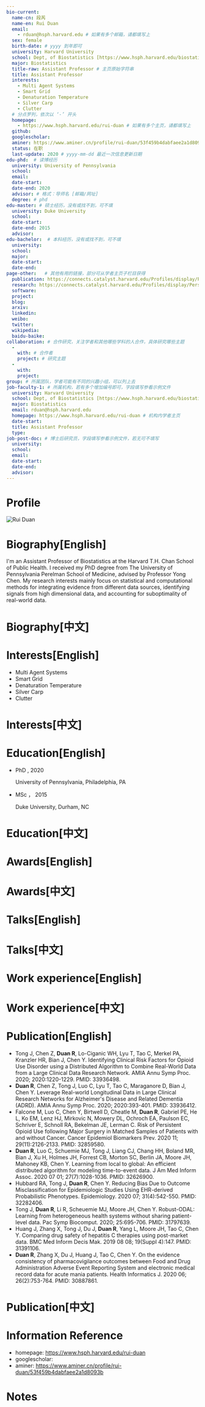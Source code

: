 ```yaml
---
bio-current:
  name-cn: 段芮
  name-en: Rui Duan
  email: 
    - rduan@hsph.harvard.edu # 如果有多个邮箱，请都填写上
  sex: female
  birth-date: # yyyy 到年即可
  university: Harvard University 
  school: Dept, of Biostatistics [https://www.hsph.harvard.edu/biostatistics] # 格式：学院名称[学院官网链接]
  major: Biostatistics
  title-raw: Assistant Professor # 主页原始字符串
  title: Assistant Professor
  interests: 
    - Multi Agent Systems
    - Smart Grid 
    - Denaturation Temperature
    - Silver Carp
    - Clutter
  # 分点罗列，依次以 ‘-’ 开头
  homepage: 
    - https://www.hsph.harvard.edu/rui-duan # 如果有多个主页，请都填写上
  github: 
  googlescholar:  
  aminer: https://www.aminer.cn/profile/rui-duan/53f459b4dabfaee2a1d8093b # 从这里查找 https://www.aminer.org/search/person
  status: 在职
  last-update: 2020 # yyyy-mm-dd 最近一次信息更新日期
edu-phd:  # 读博经历
  university: University of Pennsylvania
  school: 
  email: 
  date-start: 
  date-end: 2020
  advisor: # 格式：导师名 [邮箱/网址]
  degree: # phd
edu-master: # 硕士经历，没有或找不到，可不填
  university: Duke University
  school: 
  date-start: 
  date-end: 2015
  advisor:
edu-bachelor:  # 本科经历，没有或找不到，可不填
  university: 
  school: 
  major: 
  date-start: 
  date-end: 
page-other:   # 其他有用的链接，部分可从学者主页子栏目获得
  publication: https://connects.catalyst.harvard.edu/Profiles/display/Person/192844
  research: https://connects.catalyst.harvard.edu/Profiles/display/Person/192844
  software: 
  project: 
  blog: 
  arxiv: 
  linkedin: 
  weibo:
  twitter:
  wikipedia:
  baidu-baike:
collaboration: # 合作研究，关注学者和其他哪些学科的人合作，具体研究哪些主题
  - 
    with: # 合作者
    project: # 研究主题
  - 
    with: 
    project: 
group: # 所属团队，学者可能有不同的兴趣小组，可以列上去
job-faculty-1: # 所属机构，若有多个增加编号即可，字段填写参看示例文件
  university: Harvard University
  school: Dept, of Biostatistics [https://www.hsph.harvard.edu/biostatistics]
  major: Biostatistics
  email: rduan@hsph.harvard.edu
  homepage: https://www.hsph.harvard.edu/rui-duan # 机构内学者主页
  date-start: 
  title: Assistant Professor
  type: 
job-post-doc: # 博士后研究员，字段填写参看示例文件，若无可不填写
  university: 
  school: 
  email: 
  date-start: 
  date-end: 
  advisor: 
---
```


# Profile

![Rui Duan](https://connects.catalyst.harvard.edu/Profiles/profile/Modules/CustomViewPersonGeneralInfo/PhotoHandler.ashx?NodeID=166555342)

# Biography[English]

I'm an Assistant Professor of Biostatistics at the Harvard T.H. Chan School of Public Health. I received my PhD degree from The University of Pennsylvania Perelman School of Medicine, advised by Professor Yong Chen.  My research interests mainly focus on statistical and computational methods for integrating evidence from different data sources, identifying signals from high dimensional data, and accounting for suboptimality of real-world data.

# Biography[中文]

# Interests[English]

* Multi Agent Systems
* Smart Grid 
* Denaturation Temperature
* Silver Carp
* Clutter

# Interests[中文]

# Education[English]

- PhD , 2020
    
    University of Pennsylvania, Philadelphia, PA
    
- MSc ， 2015
    
    Duke University, Durham, NC
  
# Education[中文]

# Awards[English]

# Awards[中文]

# Talks[English]

# Talks[中文]

# Work experience[English]

# Work experience[中文]

# Publication[English]

- Tong J, Chen Z, **Duan R**, Lo-Ciganic WH, Lyu T, Tao C, Merkel PA, Kranzler HR, Bian J, Chen Y. Identifying Clinical Risk Factors for Opioid Use Disorder using a Distributed Algorithm to Combine Real-World Data from a Large Clinical Data Research Network. AMIA Annu Symp Proc. 2020; 2020:1220-1229. PMID: 33936498.
- **Duan R**, Chen Z, Tong J, Luo C, Lyu T, Tao C, Maraganore D, Bian J, Chen Y. Leverage Real-world Longitudinal Data in Large Clinical Research Networks for Alzheimer's Disease and Related Dementia (ADRD). AMIA Annu Symp Proc. 2020; 2020:393-401. PMID: 33936412.
- Falcone M, Luo C, Chen Y, Birtwell D, Cheatle M, **Duan R**, Gabriel PE, He L, Ko EM, Lenz HJ, Mirkovic N, Mowery DL, Ochroch EA, Paulson EC, Schriver E, Schnoll RA, Bekelman JE, Lerman C. Risk of Persistent Opioid Use following Major Surgery in Matched Samples of Patients with and without Cancer. Cancer Epidemiol Biomarkers Prev. 2020 11; 29(11):2126-2133. PMID: 32859580.
- **Duan R**, Luo C, Schuemie MJ, Tong J, Liang CJ, Chang HH, Boland MR, Bian J, Xu H, Holmes JH, Forrest CB, Morton SC, Berlin JA, Moore JH, Mahoney KB, Chen Y. Learning from local to global: An efficient distributed algorithm for modeling time-to-event data. J Am Med Inform Assoc. 2020 07 01; 27(7):1028-1036. PMID: 32626900.
- Hubbard RA, Tong J, **Duan R**, Chen Y. Reducing Bias Due to Outcome Misclassification for Epidemiologic Studies Using EHR-derived Probabilistic Phenotypes. Epidemiology. 2020 07; 31(4):542-550. PMID: 32282406.
- Tong J, **Duan R**, Li R, Scheuemie MJ, Moore JH, Chen Y. Robust-ODAL: Learning from heterogeneous health systems without sharing patient-level data. Pac Symp Biocomput. 2020; 25:695-706. PMID: 31797639.
- Huang J, Zhang X, Tong J, Du J, **Duan R**, Yang L, Moore JH, Tao C, Chen Y. Comparing drug safety of hepatitis C therapies using post-market data. BMC Med Inform Decis Mak. 2019 08 08; 19(Suppl 4):147. PMID: 31391106.
- **Duan R**, Zhang X, Du J, Huang J, Tao C, Chen Y. On the evidence consistency of pharmacovigilance outcomes between Food and Drug Administration Adverse Event Reporting System and electronic medical record data for acute mania patients. Health Informatics J. 2020 06; 26(2):753-764. PMID: 30887861.

# Publication[中文]

# Information Reference

-  homepage: https://www.hsph.harvard.edu/rui-duan
-  googlescholar: 
-  aminer: https://www.aminer.cn/profile/rui-duan/53f459b4dabfaee2a1d8093b

# Notes